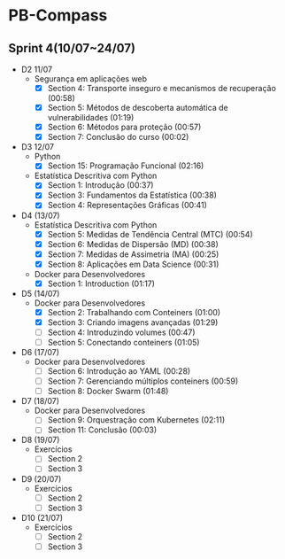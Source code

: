 # PB-Compass

## **Sprint 4(10/07~24/07)**

- D2 11/07
    - Segurança em aplicações web
        - [X]  Section 4: Transporte inseguro e mecanismos de recuperação  (00:58)
        - [X]  Section 5: Métodos de descoberta automática de vulnerabilidades (01:19)
        - [X]  Section 6: Métodos para proteção (00:57)
        - [X]  Section 7: Conclusão do curso (00:02)
    
- D3 12/07
    - Python
        - [X]  Section 15: Programação Funcional (02:16)
    - Estatística Descritiva com Python
        - [X]  Section 1: Introdução (00:37)
        - [X]  Section 3: Fundamentos da Estatística (00:38)
        - [X]  Section 4: Representações Gráficas (00:41)
- D4 (13/07)
    - Estatística Descritiva com Python
        - [X]  Section 5: Medidas de Tendência Central (MTC) (00:54)
        - [X]  Section 6: Medidas de Dispersão (MD) (00:38)
        - [X]  Section 7: Medidas de Assimetria (MA) (00:25)
        - [X]  Section 8: Aplicações em Data Science (00:31)
    - Docker para Desenvolvedores
        - [X]  Section 1: Introduction (01:17)
- D5 (14/07)
    - Docker para Desenvolvedores
        - [X]  Section 2: Trabalhando com Conteiners (01:00)
        - [X]  Section 3: Criando imagens avançadas (01:29)
        - [ ]  Section 4: Introduzindo volumes (00:47)
        - [ ]  Section 5: Conectando conteiners (01:05)
- D6 (17/07)
    - Docker para Desenvolvedores
        - [ ]  Section 6: Introdução ao YAML (00:28)
        - [ ]  Section 7: Gerenciando múltiplos conteiners  (00:59)
        - [ ]  Section 8: Docker Swarm (01:48)
- D7 (18/07)
    - Docker para Desenvolvedores
        - [ ]  Section 9: Orquestração com Kubernetes (02:11)
        - [ ]  Section 11: Conclusão (00:03)
- D8 (19/07)
    - Exercícios
        - [ ]  Section 2
        - [ ]  Section 3
- D9 (20/07)
    - Exercícios
        - [ ]  Section  2
        - [ ]  Section 3
- D10 (21/07)
    - Exercícios
        - [ ]  Section 2
        - [ ]  Section 3
